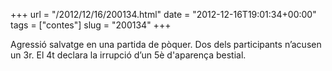 +++
url = "/2012/12/16/200134.html"
date = "2012-12-16T19:01:34+00:00"
tags = ["contes"]
slug = "200134"
+++

Agressió salvatge en una partida de pòquer. Dos dels participants n’acusen un 3r. El 4t declara la irrupció d’un 5è d'aparença bestial.

